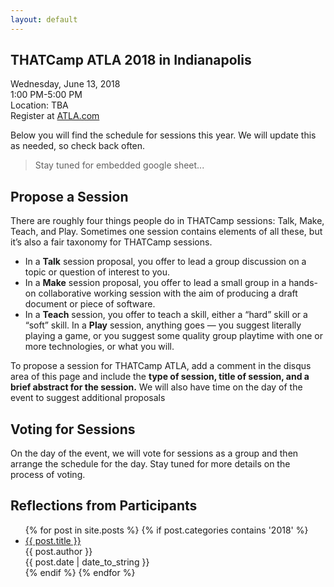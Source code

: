 ```yaml
---
layout: default
---
```


## THATCamp ATLA 2018 in Indianapolis

Wednesday, June 13, 2018<br>
1:00 PM-5:00 PM<br>
Location: TBA<br>
Register at [ATLA.com](https://www.atla.com/Members/conference/Pages/default.aspx)<br>

Below you will find the schedule for sessions this year. We will update this as needed, so check back often.

> Stay tuned for embedded google sheet...

## Propose a Session
There are roughly four things people do in THATCamp sessions: Talk, Make, Teach, and Play. Sometimes one session contains elements of all these, but it’s also a fair taxonomy for THATCamp sessions.

+ In a **Talk** session proposal, you offer to lead a group discussion on a topic or question of interest to you.
+ In a **Make** session proposal, you offer to lead a small group in a hands-on collaborative working session with the aim of producing a draft document or piece of software.
+ In a **Teach** session, you offer to teach a skill, either a “hard” skill or a “soft” skill.
In a **Play** session, anything goes — you suggest literally playing a game, or you suggest some quality group playtime with one or more technologies, or what you will.

To propose a session for THATCamp ATLA, add a comment in the disqus area of this page and include the **type of session, title of session, and a brief abstract for the session.** We will also have time on the day of the event to suggest additional proposals

## Voting for Sessions

On the day of the event, we will vote for sessions as a group and then arrange the schedule for the day. Stay tuned for more details on the process of voting.

## Reflections from Participants

<ul>
  {% for post in site.posts %}
    {% if post.categories contains '2018' %}    
    <li>
      <a href="{{ post.url }}" target="_blank">{{ post.title }}</a><br />
      {{ post.author }} <br />
      {{ post.date | date_to_string }}
    </li>
    {% endif %}
  {% endfor %}
</ul>
